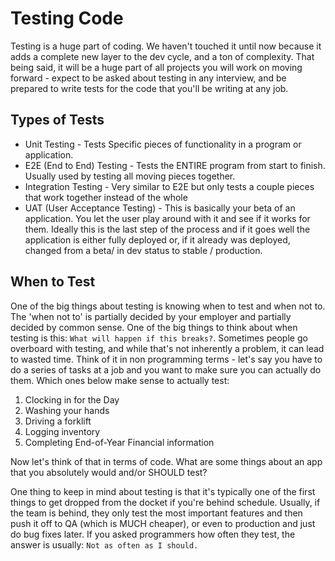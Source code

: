 # Testing Code

Testing is a huge part of coding. We haven't touched it until now because it adds a complete new layer to the dev cycle, and a ton of complexity. That being said, it will be a huge part of all projects you will work on moving forward - expect to be asked about testing in any interview, and be prepared to write tests for the code that you'll be writing at any job.

## Types of Tests

- Unit Testing - Tests Specific pieces of functionality in a program or application.
- E2E (End to End) Testing - Tests the ENTIRE program from start to finish. Usually used by testing all moving pieces together.
- Integration Testing - Very similar to E2E but only tests a couple pieces that work together instead of the whole
- UAT (User Acceptance Testing) - This is basically your beta of an application. You let the user play around with it and see if it works for them. Ideally this is the last step of the process and if it goes well the application is either fully deployed or, if it already was deployed, changed from a beta/ in dev status to stable / production.

## When to Test

One of the big things about testing is knowing when to test and when not to. The 'when not to' is partially decided by your employer and partially decided by common sense. One of the big things to think about when testing is this: `What will happen if this breaks?`. Sometimes people go overboard with testing, and while that's not inherently a problem, it can lead to wasted time. Think of it in non programming terms - let's say you have to do a series of tasks at a job and you want to make sure you can actually do them. Which ones below make sense to actually test:

1. Clocking in for the Day
2. Washing your hands
3. Driving a forklift
4. Logging inventory
5. Completing End-of-Year Financial information

Now let's think of that in terms of code. What are some things about an app that you absolutely would and/or SHOULD test?

One thing to keep in mind about testing is that it's typically one of the first things to get dropped from the docket if you're behind schedule. Usually, if the team is behind, they only test the most important features and then push it off to QA (which is MUCH cheaper), or even to production and just do bug fixes later. If you asked programmers how often they test, the answer is usually: `Not as often as I should.`
